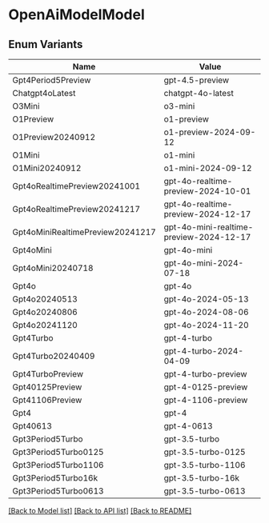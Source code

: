 # OpenAiModelModel

## Enum Variants

| Name | Value |
|---- | -----|
| Gpt4Period5Preview | gpt-4.5-preview |
| Chatgpt4oLatest | chatgpt-4o-latest |
| O3Mini | o3-mini |
| O1Preview | o1-preview |
| O1Preview20240912 | o1-preview-2024-09-12 |
| O1Mini | o1-mini |
| O1Mini20240912 | o1-mini-2024-09-12 |
| Gpt4oRealtimePreview20241001 | gpt-4o-realtime-preview-2024-10-01 |
| Gpt4oRealtimePreview20241217 | gpt-4o-realtime-preview-2024-12-17 |
| Gpt4oMiniRealtimePreview20241217 | gpt-4o-mini-realtime-preview-2024-12-17 |
| Gpt4oMini | gpt-4o-mini |
| Gpt4oMini20240718 | gpt-4o-mini-2024-07-18 |
| Gpt4o | gpt-4o |
| Gpt4o20240513 | gpt-4o-2024-05-13 |
| Gpt4o20240806 | gpt-4o-2024-08-06 |
| Gpt4o20241120 | gpt-4o-2024-11-20 |
| Gpt4Turbo | gpt-4-turbo |
| Gpt4Turbo20240409 | gpt-4-turbo-2024-04-09 |
| Gpt4TurboPreview | gpt-4-turbo-preview |
| Gpt40125Preview | gpt-4-0125-preview |
| Gpt41106Preview | gpt-4-1106-preview |
| Gpt4 | gpt-4 |
| Gpt40613 | gpt-4-0613 |
| Gpt3Period5Turbo | gpt-3.5-turbo |
| Gpt3Period5Turbo0125 | gpt-3.5-turbo-0125 |
| Gpt3Period5Turbo1106 | gpt-3.5-turbo-1106 |
| Gpt3Period5Turbo16k | gpt-3.5-turbo-16k |
| Gpt3Period5Turbo0613 | gpt-3.5-turbo-0613 |


[[Back to Model list]](../README.md#documentation-for-models) [[Back to API list]](../README.md#documentation-for-api-endpoints) [[Back to README]](../README.md)


